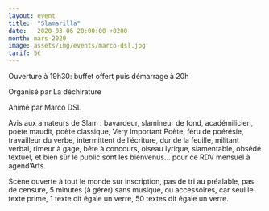 ```yaml
---
layout: event
title:  "Slamarilla"
date:   2020-03-06 20:00:00 +0200
month: mars-2020
image: assets/img/events/marco-dsl.jpg
tarif: 5€
---
```


Ouverture à 19h30: buffet offert puis démarrage à 20h

Organisé par La déchirature  

Animé par Marco DSL  

Avis aux amateurs de Slam : bavardeur, slamineur de fond, académilicien, poète maudit, poète classique, Very Important Poète, féru de poérésie, travailleur du verbe, intermittent de l’écriture, dur de la feuille, militant verbal, rimeur à gage, bête à concours, oiseau lyrique, slamentable, obsédé textuel, et bien sûr le public sont les bienvenus… pour ce RDV mensuel à agend’Arts.  

Scène ouverte à tout le monde sur inscription, pas de tri au préalable, pas de censure, 5 minutes (à gérer) sans musique, ou accessoires, car seul le texte prime, 1 texte dit égale un verre, 50 textes dit égale un verre.